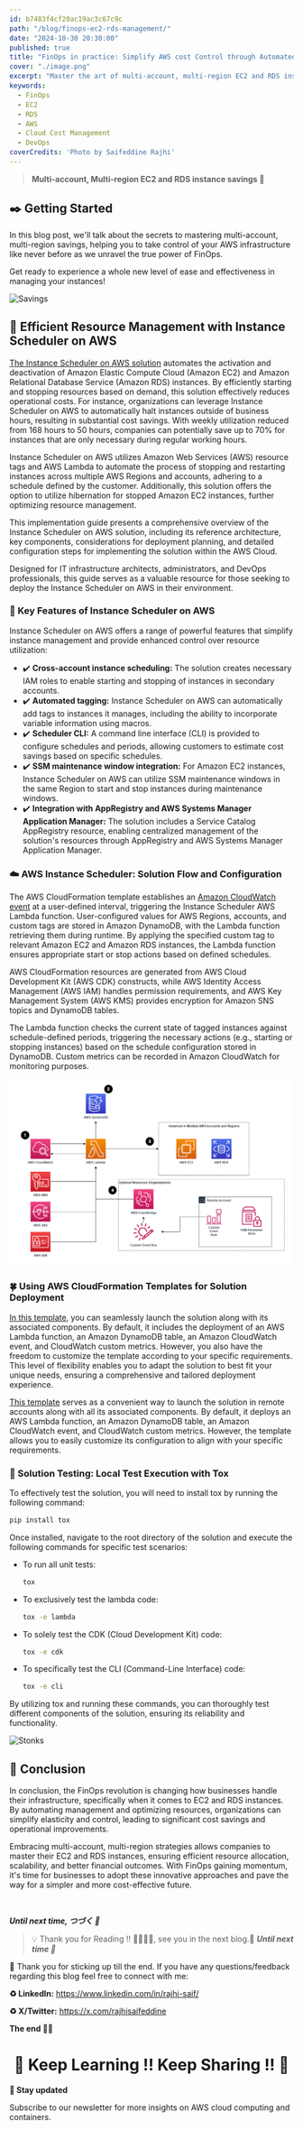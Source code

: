 ```yaml
---
id: b7483f4cf20ac19ac3c67c9c
path: "/blog/finops-ec2-rds-management/"
date: "2024-10-30 20:30:00"
published: true
title: "FinOps in practice: Simplify AWS cost Control through Automated EC2 and RDS  Management 💰"
cover: "./image.png"
excerpt: "Master the art of multi-account, multi-region EC2 and RDS instance savings with automated management strategies, driving efficiency and cost savings."
keywords:
  - FinOps
  - EC2
  - RDS
  - AWS
  - Cloud Cost Management
  - DevOps
coverCredits: 'Photo by Saifeddine Rajhi'
---
```


> **Multi-account, Multi-region EC2 and RDS instance savings 💸**

## ✒️ Getting Started

In this blog post, we'll talk about the secrets to mastering multi-account, multi-region savings, helping you to take control of your AWS infrastructure like never before as we unravel the true power of FinOps.

Get ready to experience a whole new level of ease and effectiveness in managing your instances!

![Savings](https://giphy.com/gifs/money-savings-socialusmarketingas-iH6bG56eoI9xaKRVcp)

## 💸 Efficient Resource Management with Instance Scheduler on AWS

[The Instance Scheduler on AWS solution](https://github.com/aws-solutions/instance-scheduler-on-aws) automates the activation and deactivation of Amazon Elastic Compute Cloud (Amazon EC2) and Amazon Relational Database Service (Amazon RDS) instances.
By efficiently starting and stopping resources based on demand, this solution effectively reduces operational costs. For instance, organizations can leverage Instance Scheduler on AWS to automatically halt instances outside of business hours, resulting in substantial cost savings. With weekly utilization reduced from 168 hours to 50 hours, companies can potentially save up to 70% for instances that are only necessary during regular working hours.

Instance Scheduler on AWS utilizes Amazon Web Services (AWS) resource tags and AWS Lambda to automate the process of stopping and restarting instances across multiple AWS Regions and accounts, adhering to a schedule defined by the customer. Additionally, this solution offers the option to utilize hibernation for stopped Amazon EC2 instances, further optimizing resource management.

This implementation guide presents a comprehensive overview of the Instance Scheduler on AWS solution, including its reference architecture, key components, considerations for deployment planning, and detailed configuration steps for implementing the solution within the AWS Cloud.

Designed for IT infrastructure architects, administrators, and DevOps professionals, this guide serves as a valuable resource for those seeking to deploy the Instance Scheduler on AWS in their environment.

### 🔑 Key Features of Instance Scheduler on AWS

Instance Scheduler on AWS offers a range of powerful features that simplify instance management and provide enhanced control over resource utilization:

- ✔️ **Cross-account instance scheduling:** The solution creates necessary IAM roles to enable starting and stopping of instances in secondary accounts.
- ✔️ **Automated tagging:** Instance Scheduler on AWS can automatically add tags to instances it manages, including the ability to incorporate variable information using macros.
- ✔️ **Scheduler CLI:** A command line interface (CLI) is provided to configure schedules and periods, allowing customers to estimate cost savings based on specific schedules.
- ✔️ **SSM maintenance window integration:** For Amazon EC2 instances, Instance Scheduler on AWS can utilize SSM maintenance windows in the same Region to start and stop instances during maintenance windows.
- ✔️ **Integration with AppRegistry and AWS Systems Manager Application Manager:** The solution includes a Service Catalog AppRegistry resource, enabling centralized management of the solution's resources through AppRegistry and AWS Systems Manager Application Manager.

### ☁️ AWS Instance Scheduler: Solution Flow and Configuration

The AWS CloudFormation template establishes an [Amazon CloudWatch event](https://docs.aws.amazon.com/eventbridge/latest/userguide/eb-what-is.html) at a user-defined interval, triggering the Instance Scheduler AWS Lambda function. User-configured values for AWS Regions, accounts, and custom tags are stored in Amazon DynamoDB, with the Lambda function retrieving them during runtime. By applying the specified custom tag to relevant Amazon EC2 and Amazon RDS instances, the Lambda function ensures appropriate start or stop actions based on defined schedules.

AWS CloudFormation resources are generated from AWS Cloud Development Kit (AWS CDK) constructs, while AWS Identity Access Management (AWS IAM) handles permission requirements, and AWS Key Management System (AWS KMS) provides encryption for Amazon SNS topics and DynamoDB tables.

The Lambda function checks the current state of tagged instances against schedule-defined periods, triggering the necessary actions (e.g., starting or stopping instances) based on the schedule configuration stored in DynamoDB. Custom metrics can be recorded in Amazon CloudWatch for monitoring purposes.

![Architecture](./archi.png)

### 🍀 Using AWS CloudFormation Templates for Solution Deployment

[In this template](https://s3.amazonaws.com/solutions-reference/aws-instance-scheduler/latest/aws-instance-scheduler.template), you can seamlessly launch the solution along with its associated components. By default, it includes the deployment of an AWS Lambda function, an Amazon DynamoDB table, an Amazon CloudWatch event, and CloudWatch custom metrics. However, you also have the freedom to customize the template according to your specific requirements. This level of flexibility enables you to adapt the solution to best fit your unique needs, ensuring a comprehensive and tailored deployment experience.

[This template](https://s3.amazonaws.com/solutions-reference/aws-instance-scheduler/latest/aws-instance-scheduler-remote.template) serves as a convenient way to launch the solution in remote accounts along with all its associated components. By default, it deploys an AWS Lambda function, an Amazon DynamoDB table, an Amazon CloudWatch event, and CloudWatch custom metrics. However, the template allows you to easily customize its configuration to align with your specific requirements.

### 📌 Solution Testing: Local Test Execution with Tox

To effectively test the solution, you will need to install tox by running the following command:

```bash
pip install tox
```

Once installed, navigate to the root directory of the solution and execute the following commands for specific test scenarios:

- To run all unit tests:
  
    ```bash
    tox
    ```

- To exclusively test the lambda code:
  
    ```bash
    tox -e lambda
    ```

- To solely test the CDK (Cloud Development Kit) code:
  
    ```bash
    tox -e cdk
    ```

- To specifically test the CLI (Command-Line Interface) code:
  
    ```bash
    tox -e cli
    ```

By utilizing tox and running these commands, you can thoroughly test different components of the solution, ensuring its reliability and functionality.

![Stonks](https://giphy.com/gifs/stonks-stonk-YnkMcHgNIMW4Yfmjxr)

## 🌟 Conclusion

In conclusion, the FinOps revolution is changing how businesses handle their infrastructure, specifically when it comes to EC2 and RDS instances. By automating management and optimizing resources, organizations can simplify elasticity and control, leading to significant cost savings and operational improvements.

Embracing multi-account, multi-region strategies allows companies to master their EC2 and RDS instances, ensuring efficient resource allocation, scalability, and better financial outcomes. With FinOps gaining momentum, it's time for businesses to adopt these innovative approaches and pave the way for a simpler and more cost-effective future.

<br>

**_Until next time, つづく 🎉_**

> 💡 Thank you for Reading !! 🙌🏻😁📃, see you in the next blog.🤘  **_Until next time 🎉_**

🚀 Thank you for sticking up till the end. If you have any questions/feedback regarding this blog feel free to connect with me:

**♻️ LinkedIn:** https://www.linkedin.com/in/rajhi-saif/

**♻️ X/Twitter:** https://x.com/rajhisaifeddine

**The end ✌🏻**

<h1 align="center">🔰 Keep Learning !! Keep Sharing !! 🔰</h1>

**📅 Stay updated**

Subscribe to our newsletter for more insights on AWS cloud computing and containers.
